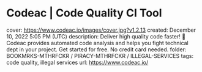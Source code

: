 # Codeac | Code Quality CI Tool

cover: https://www.codeac.io/images/cover.jpg?v1.2.13
created: December 10, 2022 5:05 PM (UTC)
description: Deliver high quality code faster! 🚀 Codeac provides automated code analysis and helps you fight technical dept in your project. Get started for free. No credit card needed.
folder: BOOKMRKS-MTHRFCKR / PIRACY-MTHRFCKR / ILLEGAL-SERVICES
tags: code quality, illegal services
url: https://www.codeac.io/